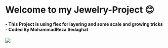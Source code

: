 <h1>
  Welcome to my Jewelry-Project 😊
</h1>
<h4>
 - This Project is using flex for layering and some scale and growing tricks
 - Coded By MohammadReza Sedaghat
</h4>

<p>
  <img src="https://media2.giphy.com/media/v1.Y2lkPTc5MGI3NjExcG1jdjQ3bnZ0MDFlMzN2YzBmMjJxc2V2eGlmZTIyeTc0N3BvYmhubSZlcD12MV9pbnRlcm5hbF9naWZfYnlfaWQmY3Q9Zw/yezzIIxFRnvZC11RXk/giphy.gif"/>
</p>
